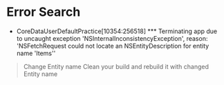 # Error Search

 - CoreDataUserDefaultPractice[10354:256518] *** Terminating app due to uncaught exception 'NSInternalInconsistencyException', reason: 'NSFetchRequest could not locate an NSEntityDescription for entity name 'Items''
> Change Entity name
> Clean your build and rebuild it with changed Entity name
